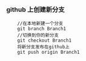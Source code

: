 

### github 上创建新分支
```
    //在本地新建一个分支
    git branch Branch1
    //切换到你的新分支
    git checkout Branch1
    将新分支发布在github上
    git push origin Branch1
    
```
